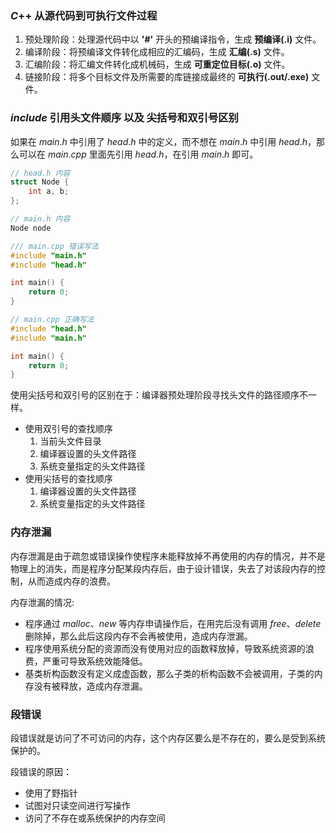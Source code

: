 ### $C$++ 从源代码到可执行文件过程
1. 预处理阶段：处理源代码中以 **'#'** 开头的预编译指令，生成 **预编译(.i)** 文件。
2. 编译阶段：将预编译文件转化成相应的汇编码，生成 **汇编(.s)** 文件。
3. 汇编阶段：将汇编文件转化成机械码，生成 **可重定位目标(.o)** 文件。
4. 链接阶段：将多个目标文件及所需要的库链接成最终的 **可执行(.out/.exe)** 文件。

### $include$ 引用头文件顺序 以及 尖括号和双引号区别
如果在 $main.h$ 中引用了 $head.h$ 中的定义，而不想在 $main.h$ 中引用 $head.h$，那么可以在 $main.cpp$ 里面先引用 $head.h$，在引用 $main.h$ 即可。 
```cpp
// head.h 内容
struct Node {
	int a, b;
};

// main.h 内容
Node node

/// main.cpp 错误写法
#include "main.h"
#include "head.h"

int main() {	
	return 0;
}

// main.cpp 正确写法
#include "head.h"
#include "main.h"

int main() {	
	return 0;
}
```

使用尖括号和双引号的区别在于：编译器预处理阶段寻找头文件的路径顺序不一样。
- 使用双引号的查找顺序
  1. 当前头文件目录
  2. 编译器设置的头文件路径
  3. 系统变量指定的头文件路径
- 使用尖括号的查找顺序
  1. 编译器设置的头文件路径
  2. 系统变量指定的头文件路径

### 内存泄漏
内存泄漏是由于疏忽或错误操作使程序未能释放掉不再使用的内存的情况，并不是物理上的消失，而是程序分配某段内存后，由于设计错误，失去了对该段内存的控制，从而造成内存的浪费。

内存泄漏的情况:
- 程序通过 $malloc、new$ 等内存申请操作后，在用完后没有调用 $free、delete$ 删除掉，那么此后这段内存不会再被使用，造成内存泄漏。
- 程序使用系统分配的资源而没有使用对应的函数释放掉，导致系统资源的浪费，严重可导致系统效能降低。
- 基类析构函数没有定义成虚函数，那么子类的析构函数不会被调用，子类的内存没有被释放，造成内存泄漏。

### 段错误
段错误就是访问了不可访问的内存，这个内存区要么是不存在的，要么是受到系统保护的。

段错误的原因：
- 使用了野指针
- 试图对只读空间进行写操作
- 访问了不存在或系统保护的内存空间 
